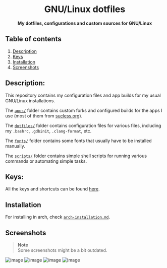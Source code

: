 <div align="center">
    <h1>GNU/Linux dotfiles</h1>
    <b>My dotfiles, configurations and custom sources for GNU/Linux</b>
</div>

## Table of contents
1. [Description](#description)
2. [Keys](#keys)
3. [Installation](#installation)
5. [Screenshots](#screenshots)

## Description:
This repository contains my configuration files and app builds for my usual
GNU/Linux installations.

The [`apps/`](apps) folder contains custom forks and configured builds for the
apps I use (most of them from [sucless.org](https://suckless.org/)).

The [`dotfiles/`](dotfiles) folder contains configuration files for various
files, including my `.bashrc`, `.gdbinit`, `.clang-format`, etc.

The [`fonts/`](fonts) folder contains some fonts that usually have to be
installed manually.

The [`scripts/`](scripts) folder contains simple shell scripts for running
various commands or automating simple tasks.

## Keys:
All the keys and shortcuts can be found
[here](https://github.com/8dcc/linux-dotfiles/blob/main/dwm-cheatsheet.md).

## Installation
For installing in arch, check [`arch-installation.md`](arch-installation.md).

## Screenshots
> **Note**  
> Some screenshots might be a bit outdated.

![image](https://github.com/8dcc/linux-dotfiles/assets/29655971/ee9fccef-41ac-4e7e-ade5-824bb00a2243)
![image](https://github.com/8dcc/linux-dotfiles/assets/29655971/4f215165-f0c9-4d11-b38f-69cc1047ab0c)
![image](https://github.com/8dcc/linux-dotfiles/assets/29655971/3ede1a3c-de24-487e-a76b-5c791df10c51)
![image](https://github.com/8dcc/linux-dotfiles/assets/29655971/36214100-be13-41fb-b380-95db3e437e94)

